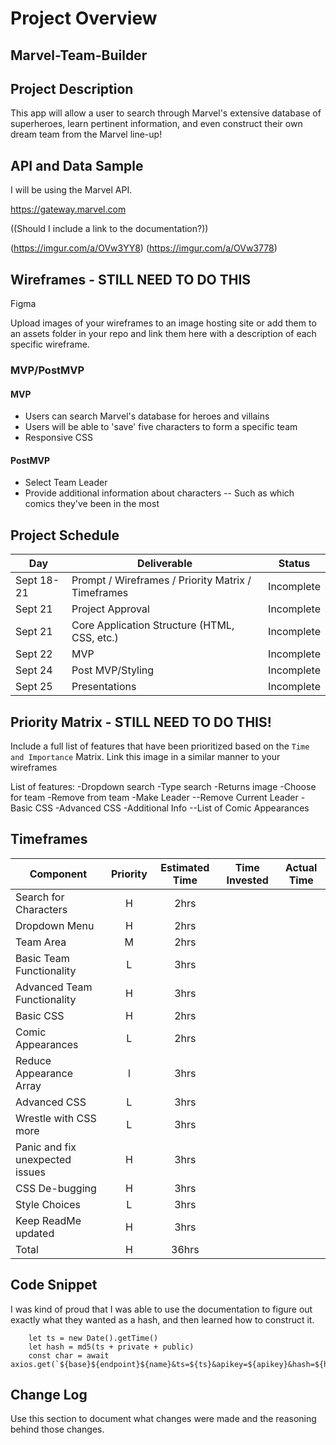 # Project Overview

## Marvel-Team-Builder

## Project Description

This app will allow a user to search through Marvel's extensive database of superheroes, learn pertinent information, and even construct their own dream team from the Marvel line-up!

## API and Data Sample

I will be using the Marvel API.

https://gateway.marvel.com

((Should I include a link to the documentation?))

(https://imgur.com/a/OVw3YY8)
(https://imgur.com/a/OVw3778)

## Wireframes - STILL NEED TO DO THIS

Figma

Upload images of your wireframes to an image hosting site or add them to an assets folder in your repo and link them here with a description of each specific wireframe.

### MVP/PostMVP

#### MVP 

- Users can search Marvel's database for heroes and villains 
- Users will be able to 'save' five characters to form a specific team
- Responsive CSS

#### PostMVP  

- Select Team Leader
- Provide additional information about characters
-- Such as which comics they've been in the most

## Project Schedule

|  Day | Deliverable | Status
|---|---| ---|
|Sept 18-21| Prompt / Wireframes / Priority Matrix / Timeframes | Incomplete
|Sept 21| Project Approval | Incomplete
|Sept 21| Core Application Structure (HTML, CSS, etc.) | Incomplete
|Sept 22| MVP | Incomplete
|Sept 24| Post MVP/Styling | Incomplete
|Sept 25| Presentations | Incomplete

## Priority Matrix - STILL NEED TO DO THIS!

Include a full list of features that have been prioritized based on the `Time and Importance` Matrix.  Link this image in a similar manner to your wireframes

List of features:
-Dropdown search
-Type search
-Returns image
-Choose for team
-Remove from team
-Make Leader
--Remove Current Leader
-Basic CSS
-Advanced CSS
-Additional Info
--List of Comic Appearances

## Timeframes

| Component | Priority | Estimated Time | Time Invested | Actual Time |
| --- | :---: |  :---: | :---: | :---: |
| Search for Characters | H | 2hrs|  |  |
| Dropdown Menu | H | 2hrs |  |  |
| Team Area | M | 2hrs |  |  |
| Basic Team Functionality | L | 3hrs |  |  |
| Advanced Team Functionality | H | 3hrs |  |  |
| Basic CSS | H | 2hrs |  |  |
| Comic Appearances | L | 2hrs |  |  |
| Reduce Appearance Array | l | 3hrs |  |  |
| Advanced CSS | L | 3hrs |  |  |
| Wrestle with CSS more | L | 3hrs |  |  |
| Panic and fix unexpected issues | H | 3hrs |  |  |
| CSS De-bugging | H | 3hrs |  |  |
| Style Choices | L | 3hrs |  |  |
| Keep ReadMe updated | H | 3hrs |  |  |
| Total | H | 36hrs |  |  |

## Code Snippet

I was kind of proud that I was able to use the documentation to figure out exactly what they wanted as a hash, and then learned how to construct it.

```
	let ts = new Date().getTime()
	let hash = md5(ts + private + public) 
	const char = await axios.get(`${base}${endpoint}${name}&ts=${ts}&apikey=${apikey}&hash=${hash}`)
```

## Change Log
 Use this section to document what changes were made and the reasoning behind those changes.  

